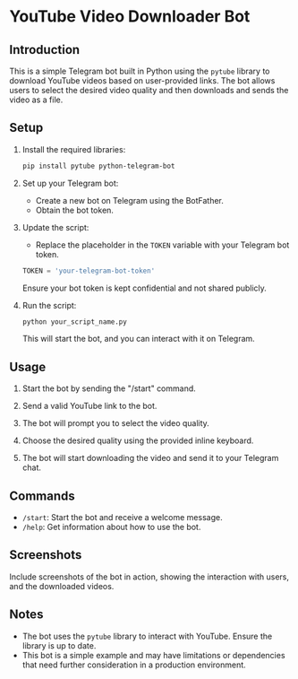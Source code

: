 # YouTube Video Downloader Bot

## Introduction

This is a simple Telegram bot built in Python using the `pytube` library to download YouTube videos based on user-provided links. The bot allows users to select the desired video quality and then downloads and sends the video as a file.

## Setup

1. Install the required libraries:

   ```bash
   pip install pytube python-telegram-bot
   ```

2. Set up your Telegram bot:

   - Create a new bot on Telegram using the BotFather.
   - Obtain the bot token.

3. Update the script:

   - Replace the placeholder in the `TOKEN` variable with your Telegram bot token.

   ```python
   TOKEN = 'your-telegram-bot-token'
   ```

   Ensure your bot token is kept confidential and not shared publicly.

4. Run the script:

   ```bash
   python your_script_name.py
   ```

   This will start the bot, and you can interact with it on Telegram.

## Usage

1. Start the bot by sending the "/start" command.

2. Send a valid YouTube link to the bot.

3. The bot will prompt you to select the video quality.

4. Choose the desired quality using the provided inline keyboard.

5. The bot will start downloading the video and send it to your Telegram chat.

## Commands

- `/start`: Start the bot and receive a welcome message.
- `/help`: Get information about how to use the bot.

## Screenshots

Include screenshots of the bot in action, showing the interaction with users, and the downloaded videos.

## Notes

- The bot uses the `pytube` library to interact with YouTube. Ensure the library is up to date.
- This bot is a simple example and may have limitations or dependencies that need further consideration in a production environment.
